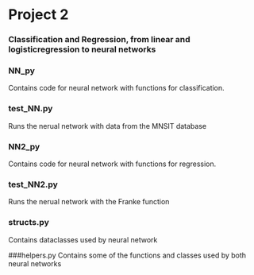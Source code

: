 # Project 2
### Classification and Regression, from linear and logisticregression to neural networks

### NN_py
Contains code for neural network with functions for classification.

### test_NN.py
Runs the nerual network with data from the MNSIT database

### NN2_py
Contains code for neural network with functions for regression.

### test_NN2.py
Runs the nerual network with the Franke function

### structs.py
Contains dataclasses used by neural network

###helpers.py
Contains some of the functions and classes used by both neural networks



